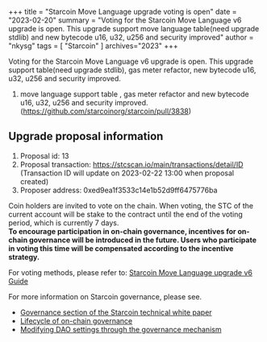 +++
title = "Starcoin Move Language upgrade voting is open"
date = "2023-02-20"
summary = "Voting for the Starcoin Move Language v6 upgrade is open. This upgrade support move language table(need upgrade stdlib) and new bytecode u16, u32, u256 and security improved"
author = "nkysg"
tags = [
    "Starcoin"
]
archives="2023"
+++

Voting for the Starcoin Move Language v6 upgrade is open. This upgrade support table(need upgrade stdlib), gas meter refactor, new bytecode u16, u32, u256 and security improved.


1. move language support table  , gas meter refactor and new bytecode u16, u32, u256 and security improved. (https://github.com/starcoinorg/starcoin/pull/3838)

## Upgrade proposal information

1. Proposal id: 13
2. Proposal transaction: https://stcscan.io/main/transactions/detail/ID (Transaction ID will update on 2023-02-22 13:00 when proposal created)
3. Proposer address: 0xed9ea1f3533c14e1b52d9ff6475776ba


Coin holders are invited to vote on the chain. When voting, the STC of the current account will be stake to the contract until the end of the voting period, which is currently 7 days.  
**To encourage participation in on-chain governance, incentives for on-chain governance will be introduced in the future. Users who participate in voting this time will be compensated according to the incentive strategy.**

For voting methods, please refer to: [Starcoin Move Language upgrade v6 Guide](https://github.com/starcoinorg/starcoin/discussions/3852)

For more information on Starcoin governance, please see.

* [Governance section of the Starcoin technical white paper](https://starcoin.org/en/overview/technology_whitepaper/)
* [Lifecycle of on-chain governance](https://starcoin.org/en/developer/key_concepts/dao_governance/)
* [Modifying DAO settings through the governance mechanism](https://starcoin.org/en/developer/cli/modify_dao_config/)
